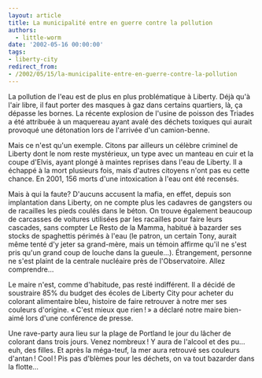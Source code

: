 ```yaml
---
layout: article
title: La municipalité entre en guerre contre la pollution
authors:
  - little-worm
date: '2002-05-16 00:00:00'
tags:
- liberty-city
redirect_from:
- /2002/05/15/la-municipalite-entre-en-guerre-contre-la-pollution
---
```


La pollution de l'eau est de plus en plus problématique à Liberty. Déjà qu'à l'air libre, il faut porter des masques à gaz dans certains quartiers, là, ça dépasse les bornes. La récente explosion de l'usine de poisson des Triades a été attribuée à un maquereau ayant avalé des déchets toxiques qui aurait provoqué une détonation lors de l'arrivée d'un camion-benne.

Mais ce n'est qu'un exemple. Citons par ailleurs un célèbre criminel de Liberty dont le nom reste mystérieux, un type avec un manteau en cuir et la coupe d'Elvis, ayant plongé à maintes reprises dans l'eau de Liberty. Il a échappé à la mort plusieurs fois, mais d'autres citoyens n'ont pas eu cette chance. En 2001, 156 morts d'une intoxication à l'eau ont été recensés.

Mais à qui la faute? D'aucuns accusent la mafia, en effet, depuis son implantation dans Liberty, on ne compte plus les cadavres de gangsters ou de racailles les pieds coulés dans le béton. On trouve également beaucoup de carcasses de voitures utilisées par les racailles pour faire leurs cascades, sans compter Le Resto de la Mamma, habitué à bazarder ses stocks de spaghettis périmés à l'eau (le patron, un certain Tony, aurait même tenté d'y jeter sa grand-mère, mais un témoin affirme qu'il ne s'est pris qu'un grand coup de louche dans la gueule…). Étrangement, personne ne s'est plaint de la centrale nucléaire près de l'Observatoire. Allez comprendre…

Le maire n'est, comme d'habitude, pas resté indifférent. Il a décidé de soustraire 85% du budget des écoles de Liberty City pour acheter du colorant alimentaire bleu, histoire de faire retrouver à notre mer ses couleurs d'origine. « C'est mieux que rien ! » a déclaré notre maire bien-aimé lors d'une conférence de presse.

Une rave-party aura lieu sur la plage de Portland le jour du lâcher de colorant dans trois jours. Venez nombreux ! Y aura de l'alcool et des pu… euh, des filles. Et après la méga-teuf, la mer aura retrouvé ses couleurs d'antan ! Cool ! Pis pas d'blèmes pour les déchets, on va tout bazarder dans la flotte…